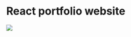# React portfolio website
![](https://cdn.discordapp.com/attachments/860256092541157380/974972209883930645/Ekran_Alnts.JPG)
